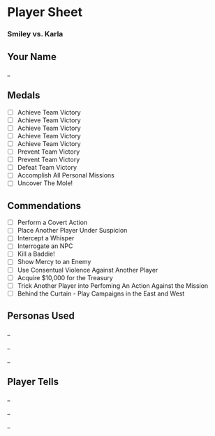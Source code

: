 # Player Sheet
### Smiley vs. Karla

## Your Name

_

## Medals

- [ ] Achieve Team Victory
- [ ] Achieve Team Victory
- [ ] Achieve Team Victory
- [ ] Achieve Team Victory
- [ ] Achieve Team Victory
- [ ] Prevent Team Victory
- [ ] Prevent Team Victory
- [ ] Defeat Team Victory
- [ ] Accomplish All Personal Missions
- [ ] Uncover The Mole!

## Commendations

- [ ] Perform a Covert Action
- [ ] Place Another Player Under Suspicion
- [ ] Intercept a Whisper
- [ ] Interrogate an NPC
- [ ] Kill a Baddie!
- [ ] Show Mercy to an Enemy
- [ ] Use Consentual Violence Against Another Player
- [ ] Acquire $10,000 for the Treasury
- [ ] Trick Another Player into Perfoming An Action Against the Mission
- [ ] Behind the Curtain - Play Campaigns in the East and West

## Personas Used

_

_

_

## Player Tells

_

_

_


